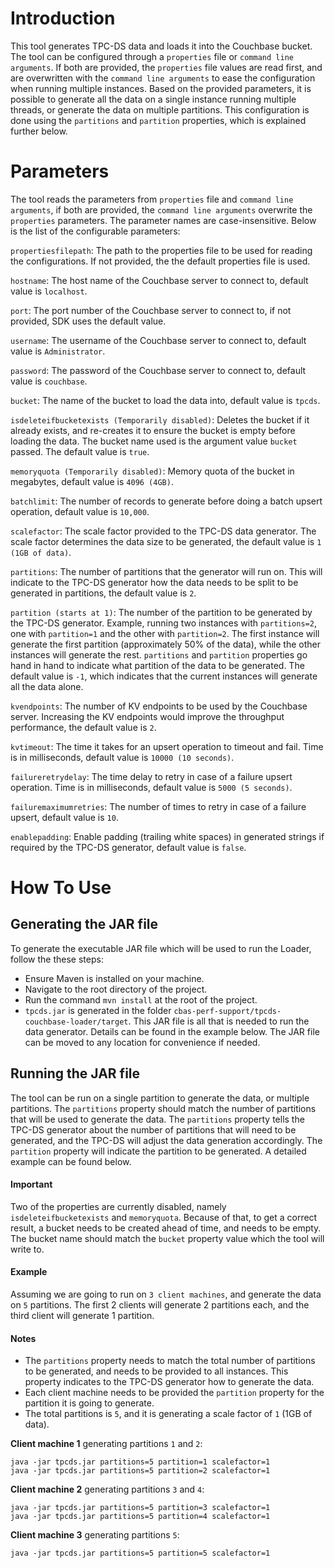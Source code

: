 # Introduction
This tool generates TPC-DS data and loads it into the Couchbase bucket. The tool can be configured through a `properties`
file or `command line arguments`. If both are provided, the `properties` file values are read first, and are overwritten
with the `command line arguments` to ease the configuration when running multiple instances. Based on the provided
parameters, it is possible to generate all the data on a single instance running multiple threads, or generate the
data on multiple partitions. This configuration is done using the `partitions` and `partition` properties, which is
explained further below.

# Parameters
The tool reads the parameters from `properties` file and `command line arguments`, if both are provided, the `command
line arguments` overwrite the `properties` parameters. The parameter names are case-insensitive. Below is the list of
the configurable parameters:

`propertiesfilepath`: The path to the properties file to be used for reading the configurations. If not provided, the
the default properties file is used.

`hostname`: The host name of the Couchbase server to connect to, default value is `localhost`.

`port`: The port number of the Couchbase server to connect to, if not provided, SDK uses the default value.

`username`: The username of the Couchbase server to connect to, default value is `Administrator`.

`password`: The password of the Couchbase server to connect to, default value is `couchbase`.

`bucket`: The name of the bucket to load the data into, default value is `tpcds`.

`isdeleteifbucketexists (Temporarily disabled)`: Deletes the bucket if it already exists, and re-creates it to ensure
the bucket is empty before loading the data. The bucket name used is the argument value `bucket` passed. The default
value is `true`.

`memoryquota (Temporarily disabled)`: Memory quota of the bucket in megabytes, default value is `4096 (4GB)`.

`batchlimit`: The number of records to generate before doing a batch upsert operation, default value is `10,000`.

`scalefactor`: The scale factor provided to the TPC-DS data generator. The scale factor determines the data size
to be generated, the default value is `1 (1GB of data)`.

`partitions`: The number of partitions that the generator will run on. This will indicate to the TPC-DS generator how
the data needs to be split to be generated in partitions, the default value is `2`.

`partition (starts at 1)`: The number of the partition to be generated by the TPC-DS generator. Example, running two
instances with `partitions=2`, one with `partition=1` and the other with `partition=2`. The first instance will generate
the first partition (approximately 50% of the data), while the other instances will generate the rest. `partitions` and
`partition` properties go hand in hand to indicate what partition of the data to be generated. The default value is
`-1`, which indicates that the current instances will generate all the data alone.

`kvendpoints`: The number of KV endpoints to be used by the Couchbase server. Increasing the KV endpoints would improve
the throughput performance, the default value is `2`.

`kvtimeout`: The time it takes for an upsert operation to timeout and fail. Time is in milliseconds, default value is
`10000 (10 seconds)`.

`failureretrydelay`: The time delay to retry in case of a failure upsert operation. Time is in milliseconds, default
value is `5000 (5 seconds)`.

`failuremaximumretries`: The number of times to retry in case of a failure upsert, default value is `10`.

`enablepadding`: Enable padding (trailing white spaces) in generated strings if required by the TPC-DS generator,
default value is `false`.

# How To Use
## Generating the JAR file
To generate the executable JAR file which will be used to run the Loader, follow the these steps:
- Ensure Maven is installed on your machine.
- Navigate to the root directory of the project.
- Run the command `mvn install` at the root of the project.
- `tpcds.jar` is generated in the folder `cbas-perf-support/tpcds-couchbase-loader/target`. This JAR file is all that is
needed to run the data generator. Details can be found in the example below. The JAR file can be moved to any location
for convenience if needed.

## Running the JAR file
The tool can be run on a single partition to generate the data, or multiple partitions. The `partitions` property should
match the number of partitions that will be used to generate the data. The `partitions` property tells the TPC-DS
generator about the number of partitions that will need to be generated, and the TPC-DS will adjust the data generation
accordingly. The `partition` property will indicate the partition to be generated. A detailed example can be found below.

#### Important
Two of the properties are currently disabled, namely `isdeleteifbucketexists` and `memoryquota`. Because of that, to
get a correct result, a bucket needs to be created ahead of time, and needs to be empty. The bucket name should match
the `bucket` property value which the tool will write to.

#### Example
Assuming we are going to run on `3 client machines`, and generate the data on `5` partitions. The first 2 clients will
generate 2 partitions each, and the third client will generate 1 partition.

#### Notes
- The `partitions` property needs to match the total number of partitions to be generated, and needs
to be provided to all instances. This property indicates to the TPC-DS generator how to generate the data.
- Each client machine needs to be provided the `partition` property for the partition it is going to generate.
- The total partitions is `5`, and it is generating a scale factor of `1` (1GB of data).

**Client machine 1** generating partitions `1` and `2`:
```
java -jar tpcds.jar partitions=5 partition=1 scalefactor=1
java -jar tpcds.jar partitions=5 partition=2 scalefactor=1
```

**Client machine 2** generating partitions `3` and `4`:
```
java -jar tpcds.jar partitions=5 partition=3 scalefactor=1
java -jar tpcds.jar partitions=5 partition=4 scalefactor=1
```

**Client machine 3** generating partitions `5`:
```
java -jar tpcds.jar partitions=5 partition=5 scalefactor=1
```